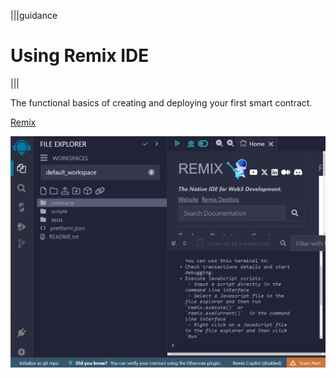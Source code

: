 |||guidance
# Using Remix IDE

|||


The functional basics of creating and deploying your first smart contract.

[Remix](https://remix.ethereum.org/)

![](.guides/img/03/image1.png)

